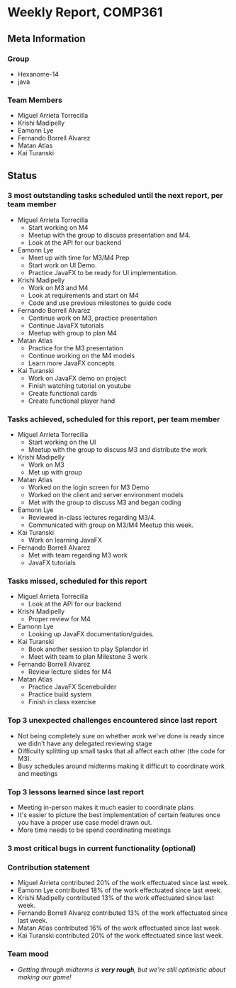 # Weekly Report, COMP361

## Meta Information

### Group

 * Hexanome-14
 * java

### Team Members

 * Miguel Arrieta Torrecilla
 * Krishi Madipelly
 * Eamonn Lye
 * Fernando Borrell Alvarez
 * Matan Atlas
 * Kai Turanski

## Status

### 3 most outstanding tasks scheduled until the next report, per team member

 * Miguel Arrieta Torrecilla
   * Start working on M4
   * Meetup with the group to discuss presentation and M4.
   * Look at the API for our backend
 * Eamonn Lye
   * Meet up with time for M3/M4 Prep
   * Start work on UI Demo.
   * Practice JavaFX to be ready for UI implementation.
 * Krishi Madipelly
   * Work on M3 and M4
   * Look at requirements and start on M4
   * Code and use previous milestones to guide code 
 * Fernando Borrell Alvarez
   * Continue work on M3, practice presentation
   * Continue JavaFX tutorials
   * Meetup with group to plan M4
 * Matan Atlas
   * Practice for the M3 presentation
   * Continue working on the M4 models
   * Learn more JavaFX concepts
 * Kai Turanski
   * Work on JavaFX demo on project
    * Finish watching tutorial on youtube
    * Create functional cards
    * Create functional player hand

### Tasks achieved, scheduled for this report, per team member  

 * Miguel Arrieta Torrecilla
   * Start working on the UI
   * Meetup with the group to discuss M3 and distribute the work
 * Krishi Madipelly
   * Work on M3
   * Met up with group
 * Matan Atlas
   * Worked on the login screen for M3 Demo
   * Worked on the client and server environment models
   * Met with the group to discuss M3 and began coding
 * Eamonn Lye
   * Reviewed in-class lectures regarding M3/4.
   * Communicated with group on M3/M4 Meetup this week.
 * Kai Turanski
   * Work on learning JavaFX
 * Fernando Borrell Alvarez
   * Met with team regarding M3 work
   * JavaFX tutorials

### Tasks missed, scheduled for this report

 * Miguel Arrieta Torrecilla
   * Look at the API for our backend
 * Krishi Madipelly
   * Proper review for M4
 * Eamonn Lye
   * Looking up JavaFX documentation/guides.
 * Kai Turanski
   * Book another session to play Splendor irl
   * Meet with team to plan Milestone 3 work
 * Fernando Borrell Alvarez
   * Review lecture slides for M4
 * Matan Atlas
   * Practice JavaFX Scenebuilder
   * Practice build system
   * Finish in class exercise

### Top 3 unexpected challenges encountered since last report

  * Not being completely sure on whether work we've done is ready since we didn't have any delegated reviewing stage
  * Difficulty splitting up small tasks that all affect each other (the code for M3).
  * Busy schedules around midterms making it difficult to coordinate work and meetings

### Top 3 lessons learned since last report

  * Meeting in-person makes it much easier to coordinate plans
  * It's easier to picture the best implementation of certain features once you have a proper use case model drawn out.
  * More time needs to be spend coordinating meetings 

### 3 most critical bugs in current functionality (optional)

### Contribution statement

 * Miguel Arrieta contributed 20% of the work effectuated since last week.
 * Eamonn Lye contributed 18% of the work effectuated since last week.
 * Krishi Madipelly contributed 13% of the work effectuated since last week.
 * Fernando Borrell Alvarez contributed 13% of the work effectuated since last week.
 * Matan Atlas contributed 16% of the work effectuated since last week.
 * Kai Turanski contributed 20% of the work effectuated since last week.

### Team mood

 * *Getting through midterms is **very rough**, but we're still optimistic about making our game!*
